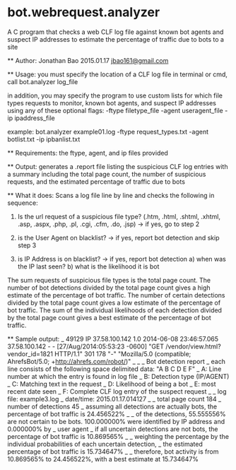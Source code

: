 # bot.webrequest.analyzer
A C program that checks a web CLF log file against known bot agents and suspect IP addresses to estimate the percentage of traffic due to bots to a site

** Author:
Jonathan Bao
2015.01.17
jbao161@gmail.com

** Usage:
you must specify the location of a CLF log file
in terminal or cmd, call 
  bot.analyzer log_file

in addition, you may specify the program to use custom lists for which file types requests to monitor, known bot agents, and suspect IP addresses using any of these optional flags:
  -ftype filetype_file
  -agent useragent_file
  -ip ipaddress_file
  
example:
  bot.analyzer example01.log -ftype request_types.txt -agent botlist.txt -ip ipbanlist.txt
  
** Requirements:
  the ftype, agent, and ip files provided
  
** Output:
  generates a .report file listing the suspicious CLF log entries with a summary including the total page count, the number of suspicious requests, and the estimated percentage of traffic due to bots
  
** What it does:
Scans a log file line by line and checks the following in sequence:
 1. Is the url request of a suspicious file type?
  (.htm, .html, .shtml, .xhtml, .asp, .aspx, .php, .pl, .cgi, .cfm, .do, .jsp)
  -> if yes, go to step 2

 2. is the User Agent on blacklist?
  -> if yes, report bot detection and skip step 3

 3. is IP Address is on blacklist?
  -> if yes, report bot detection
  a) when was the IP last seen?
  b) what is the likelihood it is bot

The sum requests of suspicious file types is the total page count.
The number of bot detections divided by the total page count gives a high estimate of the percentage of bot traffic.
The number of certain detections divided by the total page count gives a low estimate of the percentage of bot traffic.
The sum of the individual likelihoods of each detection divided by the total page count gives a best estimate of the percentage of bot traffic.

** Sample output:
_ 49129 IP 37.58.100.142 1.0 2014-06-08 23:46:57.065 37.58.100.142 - - [27/Aug/2014:05:53:23 -0600] "GET /vendor/view.html?vendor_id=1821 HTTP/1.1" 301 178 "-" "Mozilla/5.0 (compatible; AhrefsBot/5.0; +http://ahrefs.com/robot/)"
_ 
_ 
_ Bot detection report
_ each line consists of the following space delimited data: "A B C D E F"
_ A: Line number at which the entry is found in log file
_ B: Detection type (IP/AGENT)
_ C: Matching text in the request
_ D: Likelihood of being a bot
_ E: most recent date seen
_ F: Complete CLF log entry of the suspect request
_ 
_ log file: example3.log
_ date/time: 2015.01.17.014127
_ 
_ total page count 184
_ number of detections 45
_ assuming all detections are actually bots, the percentage of bot traffic is 24.456522%
_ 
_ of the detections, 55.555556% are not certain to be bots. 100.000000% were identified by IP address and 0.000000% by _ user agent
_ if all uncertain detections are not bots, the percentage of bot traffic is 10.869565%
_ 
_ weighting the percentage by the individual probabilities of each uncertain detection,
_ the estimated percentage of bot traffic is 15.734647%
_ 
_ therefore, bot activity is from 10.869565% to 24.456522%, with a best estimate at 15.734647%
